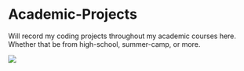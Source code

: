# Academic-Projects
Will record my coding projects throughout my academic courses here. Whether that be from high-school, summer-camp, or more.

<img src="https://cdn.pixabay.com/photo/2016/09/16/19/16/hat-1674894_1280.png">
